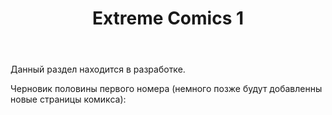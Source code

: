 ﻿---
layout: post-ea

title: Extreme Comics 1
meta: Extreme Comics 1
order: 1

category: comics

lang: ru
ref: first_comics
---

Данный раздел находится в разработке.

Черновик половины первого номера (немного позже будут добавленны новые страницы комикса):

<a data-fancybox="gallery" href="/img/extreme_comics/1.jpg"><img src="/img/extreme_comics/1.jpg" alt=""></a>
<a data-fancybox="gallery" href="/img/extreme_comics/2.jpg"><img src="/img/extreme_comics/2.jpg" alt=""></a>
<a data-fancybox="gallery" href="/img/extreme_comics/3.jpg"><img src="/img/extreme_comics/3.jpg" alt=""></a>
<a data-fancybox="gallery" href="/img/extreme_comics/4.jpg"><img src="/img/extreme_comics/4.jpg" alt=""></a>
<a data-fancybox="gallery" href="/img/extreme_comics/5.jpg"><img src="/img/extreme_comics/5.jpg" alt=""></a>
<a data-fancybox="gallery" href="/img/extreme_comics/6.jpg"><img src="/img/extreme_comics/6.jpg" alt=""></a>
<a data-fancybox="gallery" href="/img/extreme_comics/7.jpg"><img src="/img/extreme_comics/7.jpg" alt=""></a>
<a data-fancybox="gallery" href="/img/extreme_comics/8.jpg"><img src="/img/extreme_comics/8.jpg" alt=""></a>
<a data-fancybox="gallery" href="/img/extreme_comics/9.jpg"><img src="/img/extreme_comics/9.jpg" alt=""></a>
<a data-fancybox="gallery" href="/img/extreme_comics/10.jpg"><img src="/img/extreme_comics/10.jpg" alt=""></a>
<a data-fancybox="gallery" href="/img/extreme_comics/11.jpg"><img src="/img/extreme_comics/11.jpg" alt=""></a>

